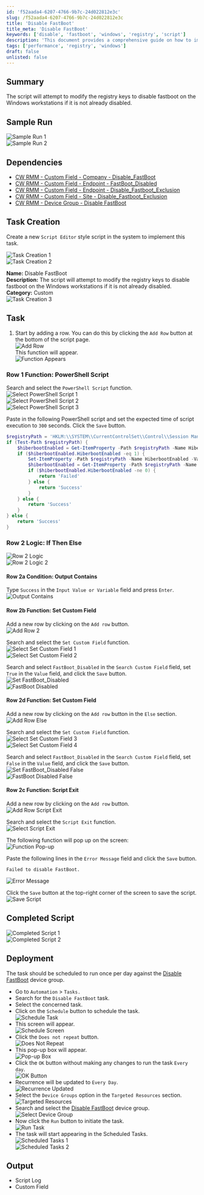 ```yaml
---
id: 'f52aada4-6207-4766-9b7c-24d022812e3c'
slug: /f52aada4-6207-4766-9b7c-24d022812e3c
title: 'Disable FastBoot'
title_meta: 'Disable FastBoot'
keywords: ['disable', 'fastboot', 'windows', 'registry', 'script']
description: 'This document provides a comprehensive guide on how to implement a script that modifies registry keys to disable fastboot on Windows workstations, ensuring optimal system performance. The guide includes sample runs, dependencies, task creation steps, and deployment instructions.'
tags: ['performance', 'registry', 'windows']
draft: false
unlisted: false
---
```


## Summary

The script will attempt to modify the registry keys to disable fastboot on the Windows workstations if it is not already disabled.

## Sample Run

![Sample Run 1](../../../static/img/docs/df5b7a85-683f-4fd6-9a24-4fc836ccfd8a/image_14.png)  
![Sample Run 2](../../../static/img/docs/df5b7a85-683f-4fd6-9a24-4fc836ccfd8a/image_15.png)  

## Dependencies

- [CW RMM - Custom Field - Company - Disable_FastBoot](/docs/9c1d0f0a-7ae4-46bd-a9a7-ae15df2ca633)
- [CW RMM - Custom Field - Endpoint - FastBoot_Disabled](/docs/3c87c303-e892-4f6b-889f-acde66928978) 
- [CW RMM - Custom Field - Endpoint - Disable_Fastboot_Exclusion](/docs/b17237cc-d3cf-42a9-84fe-eda8d00bdd19) 
- [CW RMM - Custom Field - Site - Disable_Fastboot_Exclusion](/docs/693eeb66-9fb2-4653-8cf3-e23fb53c0f56) 
- [CW RMM - Device Group - Disable FastBoot](/docs/df5b7a85-683f-4fd6-9a24-4fc836ccfd8a) 

## Task Creation

Create a new `Script Editor` style script in the system to implement this task.

![Task Creation 1](../../../static/img/docs/df5b7a85-683f-4fd6-9a24-4fc836ccfd8a/image_16.png)  
![Task Creation 2](../../../static/img/docs/df5b7a85-683f-4fd6-9a24-4fc836ccfd8a/image_17.png)  

**Name:** Disable FastBoot  
**Description:** The script will attempt to modify the registry keys to disable fastboot on the Windows workstations if it is not already disabled.  
**Category:** Custom  
![Task Creation 3](../../../static/img/docs/df5b7a85-683f-4fd6-9a24-4fc836ccfd8a/image_18.png)  

## Task

1. Start by adding a row. You can do this by clicking the `Add Row` button at the bottom of the script page.  
   ![Add Row](../../../static/img/docs/df5b7a85-683f-4fd6-9a24-4fc836ccfd8a/image_19.png)  
   This function will appear.  
   ![Function Appears](../../../static/img/docs/df5b7a85-683f-4fd6-9a24-4fc836ccfd8a/image_20.png)  

### Row 1 Function: PowerShell Script

Search and select the `PowerShell Script` function.  
![Select PowerShell Script 1](../../../static/img/docs/df5b7a85-683f-4fd6-9a24-4fc836ccfd8a/image_21.png)  
![Select PowerShell Script 2](../../../static/img/docs/df5b7a85-683f-4fd6-9a24-4fc836ccfd8a/image_22.png)  
![Select PowerShell Script 3](../../../static/img/docs/df5b7a85-683f-4fd6-9a24-4fc836ccfd8a/image_23.png)  

Paste in the following PowerShell script and set the expected time of script execution to `300` seconds. Click the `Save` button.

```powershell
$registryPath = 'HKLM:\\SYSTEM\\CurrentControlSet\\Control\\Session Manager\\Power'
if (Test-Path $registryPath) {
    $hiberbootEnabled = Get-ItemProperty -Path $registryPath -Name HiberbootEnabled -ErrorAction SilentlyContinue
    if ($hiberbootEnabled.HiberbootEnabled -eq 1) {
        Set-ItemProperty -Path $registryPath -Name HiberbootEnabled -Value 0
        $hiberbootEnabled = Get-ItemProperty -Path $registryPath -Name HiberbootEnabled -ErrorAction SilentlyContinue
        if ($hiberbootEnabled.HiberbootEnabled -ne 0) {
            return 'Failed'
        } else {
            return 'Success'
        }
    } else {
        return 'Success'
    }
} else {
    return 'Success'
}
```

### Row 2 Logic: If Then Else

![Row 2 Logic](../../../static/img/docs/df5b7a85-683f-4fd6-9a24-4fc836ccfd8a/image_24.png)  
![Row 2 Logic 2](../../../static/img/docs/df5b7a85-683f-4fd6-9a24-4fc836ccfd8a/image_25.png)  

#### Row 2a Condition: Output Contains

Type `Success` in the `Input Value or Variable` field and press `Enter`.  
![Output Contains](../../../static/img/docs/df5b7a85-683f-4fd6-9a24-4fc836ccfd8a/image_26.png)  

#### Row 2b Function: Set Custom Field

Add a new row by clicking on the `Add row` button.  
![Add Row 2](../../../static/img/docs/df5b7a85-683f-4fd6-9a24-4fc836ccfd8a/image_27.png)  

Search and select the `Set Custom Field` function.  
![Select Set Custom Field 1](../../../static/img/docs/df5b7a85-683f-4fd6-9a24-4fc836ccfd8a/image_28.png)  
![Select Set Custom Field 2](../../../static/img/docs/df5b7a85-683f-4fd6-9a24-4fc836ccfd8a/image_29.png)  

Search and select `FastBoot_Disabled` in the `Search Custom Field` field, set `True` in the `Value` field, and click the `Save` button.  
![Set FastBoot_Disabled](../../../static/img/docs/df5b7a85-683f-4fd6-9a24-4fc836ccfd8a/image_30.png)  
![FastBoot Disabled](../../../static/img/docs/df5b7a85-683f-4fd6-9a24-4fc836ccfd8a/image_31.png)  

#### Row 2d Function: Set Custom Field

Add a new row by clicking on the `Add row` button in the `Else` section.  
![Add Row Else](../../../static/img/docs/df5b7a85-683f-4fd6-9a24-4fc836ccfd8a/image_32.png)  

Search and select the `Set Custom Field` function.  
![Select Set Custom Field 3](../../../static/img/docs/df5b7a85-683f-4fd6-9a24-4fc836ccfd8a/image_28.png)  
![Select Set Custom Field 4](../../../static/img/docs/df5b7a85-683f-4fd6-9a24-4fc836ccfd8a/image_29.png)  

Search and select `FastBoot_Disabled` in the `Search Custom Field` field, set `False` in the `Value` field, and click the `Save` button.  
![Set FastBoot_Disabled False](../../../static/img/docs/df5b7a85-683f-4fd6-9a24-4fc836ccfd8a/image_33.png)  
![FastBoot Disabled False](../../../static/img/docs/df5b7a85-683f-4fd6-9a24-4fc836ccfd8a/image_34.png)  

#### Row 2c Function: Script Exit

Add a new row by clicking on the `Add row` button.  
![Add Row Script Exit](../../../static/img/docs/df5b7a85-683f-4fd6-9a24-4fc836ccfd8a/image_35.png)  

Search and select the `Script Exit` function.  
![Select Script Exit](../../../static/img/docs/df5b7a85-683f-4fd6-9a24-4fc836ccfd8a/image_36.png)  

The following function will pop up on the screen:  
![Function Pop-up](../../../static/img/docs/df5b7a85-683f-4fd6-9a24-4fc836ccfd8a/image_37.png)  

Paste the following lines in the `Error Message` field and click the `Save` button.  
```plaintext
Failed to disable FastBoot.
```
![Error Message](../../../static/img/docs/df5b7a85-683f-4fd6-9a24-4fc836ccfd8a/image_38.png)  

Click the `Save` button at the top-right corner of the screen to save the script.  
![Save Script](../../../static/img/docs/df5b7a85-683f-4fd6-9a24-4fc836ccfd8a/image_39.png)  

## Completed Script

![Completed Script 1](../../../static/img/docs/df5b7a85-683f-4fd6-9a24-4fc836ccfd8a/image_40.png)  
![Completed Script 2](../../../static/img/docs/df5b7a85-683f-4fd6-9a24-4fc836ccfd8a/image_41.png)  

## Deployment

The task should be scheduled to run once per day against the [Disable FastBoot](/docs/df5b7a85-683f-4fd6-9a24-4fc836ccfd8a) device group.

- Go to `Automation` > `Tasks.`
- Search for the `Disable FastBoot` task.
- Select the concerned task.
- Click on the `Schedule` button to schedule the task.  
  ![Schedule Task](../../../static/img/docs/df5b7a85-683f-4fd6-9a24-4fc836ccfd8a/image_42.png)  
- This screen will appear.  
  ![Schedule Screen](../../../static/img/docs/df5b7a85-683f-4fd6-9a24-4fc836ccfd8a/image_43.png)  
- Click the `Does not repeat` button.  
  ![Does Not Repeat](../../../static/img/docs/df5b7a85-683f-4fd6-9a24-4fc836ccfd8a/image_44.png)  
- This pop-up box will appear.  
  ![Pop-up Box](../../../static/img/docs/df5b7a85-683f-4fd6-9a24-4fc836ccfd8a/image_45.png)  
- Click the `OK` button without making any changes to run the task `Every day`.  
  ![OK Button](../../../static/img/docs/df5b7a85-683f-4fd6-9a24-4fc836ccfd8a/image_46.png)  
- Recurrence will be updated to `Every Day`.  
  ![Recurrence Updated](../../../static/img/docs/df5b7a85-683f-4fd6-9a24-4fc836ccfd8a/image_47.png)  
- Select the `Device Groups` option in the `Targeted Resources` section.  
  ![Targeted Resources](../../../static/img/docs/df5b7a85-683f-4fd6-9a24-4fc836ccfd8a/image_48.png)  
- Search and select the [Disable FastBoot](/docs/df5b7a85-683f-4fd6-9a24-4fc836ccfd8a) device group.  
  ![Select Device Group](../../../static/img/docs/df5b7a85-683f-4fd6-9a24-4fc836ccfd8a/image_49.png)  
- Now click the `Run` button to initiate the task.  
  ![Run Task](../../../static/img/docs/df5b7a85-683f-4fd6-9a24-4fc836ccfd8a/image_50.png)  
- The task will start appearing in the Scheduled Tasks.  
  ![Scheduled Tasks 1](../../../static/img/docs/df5b7a85-683f-4fd6-9a24-4fc836ccfd8a/image_51.png)  
  ![Scheduled Tasks 2](../../../static/img/docs/df5b7a85-683f-4fd6-9a24-4fc836ccfd8a/image_52.png)  

## Output

- Script Log
- Custom Field

